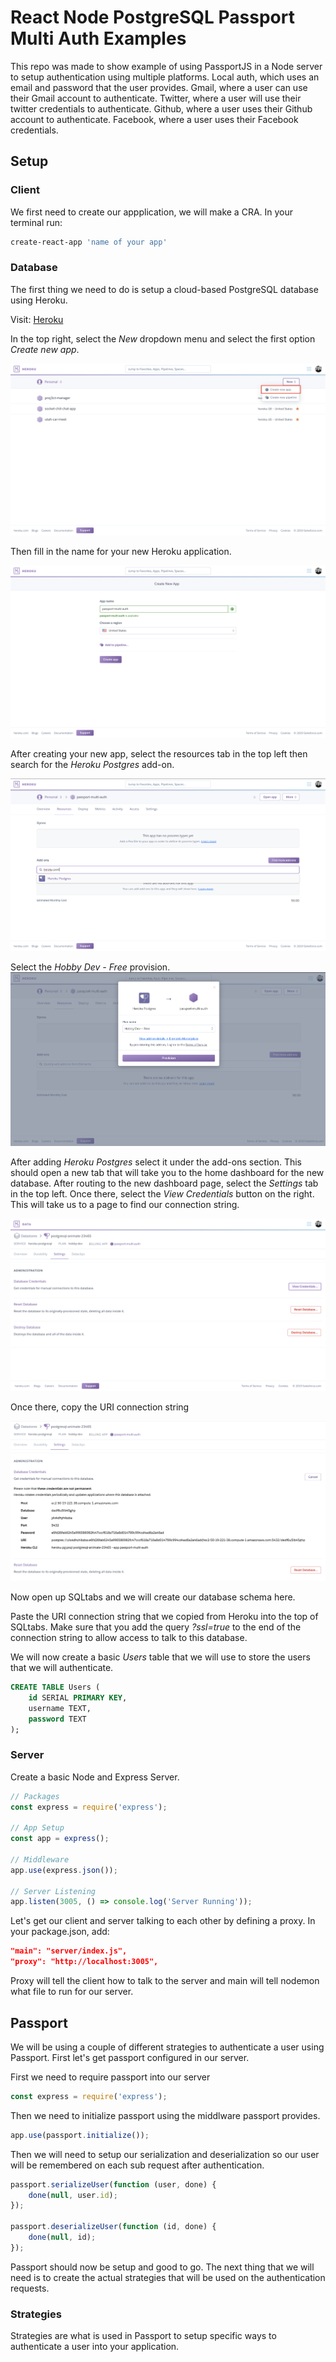 # React Node PostgreSQL Passport Multi Auth Examples
This repo was made to show example of using PassportJS in a Node server to setup authentication using multiple platforms. Local auth, which uses an email and password that the user provides. Gmail, where a user can use their Gmail account to authenticate. Twitter, where a user will use their twitter credentials to authenticate. Github, where a user uses their Github account to authenticate. Facebook, where a user uses their Facebook credentials.

## Setup

### Client
We first need to create our appplication, we will make a CRA. In your terminal run:
```bash
create-react-app 'name of your app'
```

### Database
The first thing we need to do is setup a cloud-based PostgreSQL database using Heroku.

Visit: [Heroku](https://dashboard.heroku.com/apps "Heroku App Dashboard")

In the top right, select the *New* dropdown menu and select the first option *Create new app*.

![Heroku App Dashboard](images/heroku_dash.png)

Then fill in the name for your new Heroku application.

![Heroku New App](images/new_heroku_app.png)

After creating your new app, select the resources tab in the top left then search for the *Heroku Postgres* add-on.

![Adding Postgres](images/add_postgres.png)

Select the *Hobby Dev - Free* provision.
![Free Provision](images/free-provision.png)

After adding *Heroku Postgres* select it under the add-ons section. This should open a new tab that will take you to the home dashboard for the new database. After routing to the new dashboard page, select the *Settings* tab in the top left. Once there, select the *View Credentials* button on the right. This will take us to a page to find our connection string.

![View Credentials](images/view_credentials.png)

Once there, copy the URI connection string

![URI Connection String](images/uri_connection.png)

Now open up SQLtabs and we will create our database schema here.

Paste the URI connection string that we copied from Heroku into the top of SQLtabs. Make sure that you add the query *?ssl=true* to the end of the connection string to allow access to talk to this database.

We will now create a basic *Users* table that we will use to store the users that we will authenticate.
```sql
CREATE TABLE Users (
    id SERIAL PRIMARY KEY,
    username TEXT,
    password TEXT
);
```

### Server
Create a basic Node and Express Server.

```javascript
// Packages
const express = require('express');

// App Setup
const app = express();

// Middleware
app.use(express.json());

// Server Listening
app.listen(3005, () => console.log('Server Running'));
```

Let's get our client and server talking to each other by defining a proxy. In your package.json, add:

```json
"main": "server/index.js",
"proxy": "http://localhost:3005",
```

Proxy will tell the client how to talk to the server and main will tell nodemon what file to run for our server.

## Passport
We will be using a couple of different strategies to authenticate a user using Passport. First let's get passport configured in our server.

First we need to require passport into our server
```javascript
const express = require('express');
```

Then we need to initialize passport using the middlware passport provides.
```javascript
app.use(passport.initialize());
```

Then we will need to setup our serialization and deserialization so our user will be remembered on each sub request after authentication.
```javascript
passport.serializeUser(function (user, done) {
    done(null, user.id);
});

passport.deserializeUser(function (id, done) {
    done(null, id);
});
```

Passport should now be setup and good to go. The next thing that we will need is to create the actual strategies that will be used on the authentication requests.

### Strategies
Strategies are what is used in Passport to setup specific ways to authenticate a user into your application.